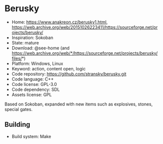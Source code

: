 # Berusky

- Home: https://www.anakreon.cz/berusky1.html, https://web.archive.org/web/20151026223411/https://sourceforge.net/projects/berusky/
- Inspiration: Sokoban
- State: mature
- Download: @see-home (and https://web.archive.org/web/*/https://sourceforge.net/projects/berusky/files/*)
- Platform: Windows, Linux
- Keyword: action, content open, logic
- Code repository: https://github.com/stransky/berusky.git
- Code language: C++
- Code license: GPL-3.0
- Code dependency: SDL
- Assets license: GPL

Based on Sokoban, expanded with new items such as explosives, stones, special gates.

## Building

- Build system: Make
